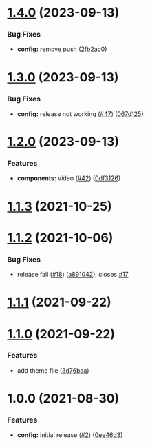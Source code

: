 # [1.4.0](https://github.com/aclu-national/email-builder/compare/v1.3.0...v1.4.0) (2023-09-13)


### Bug Fixes

* **config:** remove push ([2fb2ac0](https://github.com/aclu-national/email-builder/commit/2fb2ac09df86a851369b9366d6a5e9865f7f60ce))

# [1.3.0](https://github.com/aclu-national/email-builder/compare/v1.2.0...v1.3.0) (2023-09-13)


### Bug Fixes

* **config:** release not working ([#47](https://github.com/aclu-national/email-builder/issues/47)) ([067d125](https://github.com/aclu-national/email-builder/commit/067d125e551b73737a270d08f6dcacaf50af6cc0))

# [1.2.0](https://github.com/aclu-national/email-builder/compare/v1.1.3...v1.2.0) (2023-09-13)


### Features

* **components:** video ([#42](https://github.com/aclu-national/email-builder/issues/42)) ([0df3126](https://github.com/aclu-national/email-builder/commit/0df31261df864f816cadd3cb90068d7f5086d864))

# [1.1.3](https://github.com/aclu-national/email-builder/compare/v1.1.2...v1.1.3) (2021-10-25)

# [1.1.2](https://github.com/aclu-national/email-builder/compare/v1.1.1...v1.1.2) (2021-10-06)


### Bug Fixes

* release fail ([#18](https://github.com/aclu-national/email-builder/issues/18)) ([a891042](https://github.com/aclu-national/email-builder/commit/a891042c99ed9e5dfeb60488d81a8f3c31e9ea6d)), closes [#17](https://github.com/aclu-national/email-builder/issues/17)

# [1.1.1](https://github.com/aclu-national/email-builder/compare/v1.1.0...v1.1.1) (2021-09-22)

# [1.1.0](https://github.com/aclu-national/email-builder/compare/v1.0.0...v1.1.0) (2021-09-22)


### Features

* add theme file ([3d76baa](https://github.com/aclu-national/email-builder/commit/3d76baa7cf4c687d007388b7a0489f7a3a08d60d))

# 1.0.0 (2021-08-30)


### Features

* **config:** initial release ([#2](https://github.com/aclu-national/email-builder/issues/2)) ([0ee46d3](https://github.com/aclu-national/email-builder/commit/0ee46d3859f4444c2838cd4bf7c419dc32568665))
